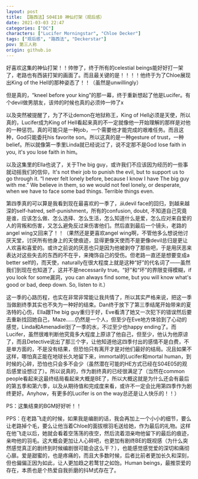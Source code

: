 ```yaml
---
layout: post
title: 【路西法】S04E10 神仙打架（观后感）
date: 2021-03-03 22:47
categories: ["DC"]
characters: ["Lucifer Morningstar", "Chloe Decker"]
tags: ["观后感", "路西法", "Deckerstar"]
pov: 第三人称
origin: github.io
---
```


好喜欢这集的神仙打架！！帅惨了，终于所有的celestial beings能好好打一架了，老路也有西装打架的画面了。而且最关键的是！！！！他终于为了Chloe展现出King of the Hell的那种姿态了！！（虽然是unwillingly）

但是真的，“kneel before your king”的那一幕，终于重新想起了他是Lucifer。有个devil做男朋友，该帅的时候也真的必须帅一帅了x

以及突然被提醒了，为了不让demon在地狱称王，King of Hell必须是天使，所以真的，Lucifer成为King of Hell看起来真的不一定就像他一开始理解的那样是对他的一种惩罚。真的可能只是一种job，一个需要他才能完成的艰难任务。而且这种，God只能委托his favorite son。所以这真的是一种gesture of trust，一种belief。所以就像第一季里Linda就已经说过了，说不定那不是God lose faith in you, it's you lose faith in him。

以及这集里的Ella也说了，关于The big guy，或许我们不应该因为经历的一些事就动摇我们的信仰，It's not their job to punish the evil, but to support us to go through it. “I never felt lonely before, because I know I have The big guy with me.” We believe in them, so we would not feel lonely, or desperate, when we have to face some bad things. Terrible things even.

第四季真的可以算是我看到现在最喜欢的一季了，从devil face的回归，到越来越深的self-hatred, self-punishment，所有的confusion, doubt, 不知道自己究竟是谁，应该怎么做、怎么选择、怎么生活，怎么知道什么是爱，怎么应对来自爱的人的背叛和伤害，又怎么避免反过来伤害他们。然后直到最后一个镜头，老路的angel wing又回来了！！（果然还是更喜欢angel wing啊，不管他多么想说他讨厌天堂，讨厌所有他身上的天使痕迹，显得更像天使而不是更像devil总归是更让人欢喜和喜爱的。或许之前说的厌恶也只是因为他被剥夺了那些吧，于是用厌恶来表达对这些失去的东西的不在乎，来掩饰自己的受伤。但老路一直还是想要变成a better self的，而天使，naturally在很大程度上就是这种“好”的代名词了——虽然我们到现在也知道了，这并不是necessarily true。“好”和“坏”的界限变得模糊，if you look for some漏洞，you can always find some, but you will know what's good or bad, deep down. So, listen to it.）

这一季的心路历程，也实在非常非常能让我共情了，所以其实严格来说，把这一季当做剧终季其实也不失为一种好的结束。Dan终于放下了第三季结尾开始带来的夏洛特的心伤，Ella跟The big guy重归于好，Eve看清了她又一次犯下的错误然后要去重新找回她自己，Maze……仍然是一个人，但至少在Eve地方体验到了心动的感觉，Linda和Amenadiel划了一季的水，不过至少也happy ending了。而Lucifer，虽然很难判断他究竟多大程度上原谅了他自己，但至少，他认为他原谅了，而且Detective说出了那三个字，让他知道他这四季付出的感情不是白费，不是单方面的，不是没有结果，但恐怕只有离开才是对他们最好的结局。况且如果不这样，哪怕真正能在地球长久地留下来，immortal的Lucifer和mortal human，到时候的心碎，恐怕也只会多不会少（虽然潜在可能的HE方式已经在S04E05的观后感里设想过了）。所以说真的，作为剧终真的已经很满足了（当然在common people看起来这最终结局看起来大概是BE了，所以大概这就是为什么还会有最后的第五季和第六季，以及从期待值和完成度来看，或许不一定会比用第四季作为剧终更好。Anyhow，有更多的Lucifer is on the way总还是让人快乐的！！）

PS：这集结束的BGM好好听！！

PPS：在老路飞走的时候，如果我是编剧的话，我会再加上一个小小的细节，要么让老路掉个毛，要么让他当着Chloe的面拔根羽毛送给她，作为最后的礼物。这样在他飞走以后，她就会看着空荡荡的夜空，然后流着泪亲吻他留下的最后的痕迹，亲吻他的羽毛。这大概会更加让人心碎吧，也更加有剧终BE的既视感（为什么突然感觉真正的剧终到时候编剧很可能会这么干？），也能感觉感觉爱的深切和痛彻心扉。爱是甜蜜的，也是疼痛的，而且大多数时候，后者比前者更加长久和深刻，但也偏偏正因为如此，让人更加趋之若鹜甘之如饴。Human beings，最推崇爱的存在，本质也是个热爱自我折磨的抖M式存在了。
